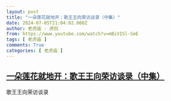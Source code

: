```yaml
---
layout: post
title: "一朵莲花就地开：歌王王向荣访谈录（中集）"
date: 2024-07-05T21:04:02.000Z
author: 老虎庙 · 虎侃
from: https://www.youtube.com/watch?v=mBiVISl-SmE
tags: [ 老虎庙 ]
comments: True
categories: [ 老虎庙 ]
---
```

<!--1720213442000-->
[一朵莲花就地开：歌王王向荣访谈录（中集）](https://www.youtube.com/watch?v=mBiVISl-SmE)
------

<div>
歌王王向荣访谈录
</div>
